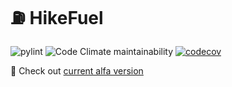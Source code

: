 # ⛽ HikeFuel
![pylint](https://img.shields.io/badge/PyLint%20API-9.83-yellow?logo=python&logoColor=white)
![Code Climate maintainability](https://img.shields.io/codeclimate/maintainability-percentage/torrua/ration_api?style=flat&logo=codeclimate&label=Maintainability)
[![codecov](https://codecov.io/github/torrua/ration_api/graph/badge.svg?token=HMAAB6JBCU)](https://codecov.io/github/torrua/ration_api)

🍖 Check out [current alfa version](https://fuel-hike-torrua-06d2d937.koyeb.app/)